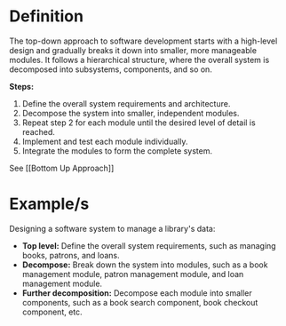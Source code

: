 

# Definition

The top-down approach to software development starts with a high-level design and gradually breaks it down into smaller, more manageable modules. It follows a hierarchical structure, where the overall system is decomposed into subsystems, components, and so on.

**Steps:**

1. Define the overall system requirements and architecture.
2. Decompose the system into smaller, independent modules.
3. Repeat step 2 for each module until the desired level of detail is reached.
4. Implement and test each module individually.
5. Integrate the modules to form the complete system.

See [[Bottom Up Approach]]

# Example/s

Designing a software system to manage a library's data:

- **Top level:** Define the overall system requirements, such as managing books, patrons, and loans.
- **Decompose:** Break down the system into modules, such as a book management module, patron management module, and loan management module.
- **Further decomposition:** Decompose each module into smaller components, such as a book search component, book checkout component, etc.